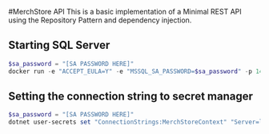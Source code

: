 #MerchStore API
This is a basic implementation of a Minimal REST API using the Repository Pattern and dependency injection.

## Starting SQL Server
```powershell
$sa_password = "[SA PASSWORD HERE]"
docker run -e "ACCEPT_EULA=Y" -e "MSSQL_SA_PASSWORD=$sa_password" -p 1433:1433 -v sqlvolume:/var/opt/mssql -d --rm --name mssql mcr.microsoft.com/mssql/server:2022-latest
```
## Setting the connection string to secret manager
```powershell
$sa_password = "[SA PASSWORD HERE]"
dotnet user-secrets set "ConnectionStrings:MerchStoreContext" "Server=localhost; Database=MerchStore; User Id=sa; Password=$sa_password; TrustServerCertificate=TrustServerCertificate=True"
```